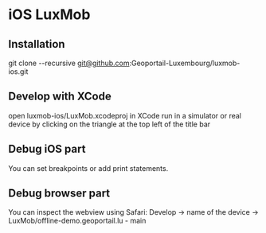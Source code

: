 # iOS LuxMob


## Installation

git clone --recursive git@github.com:Geoportail-Luxembourg/luxmob-ios.git


## Develop with XCode

open luxmob-ios/LuxMob.xcodeproj in XCode
run in a simulator or real device by clicking on the triangle at the top left of the title bar


## Debug iOS part

You can set breakpoints or add print statements.


## Debug browser part

You can inspect the webview using Safari: Develop -> name of the device -> LuxMob/offline-demo.geoportail.lu - main

